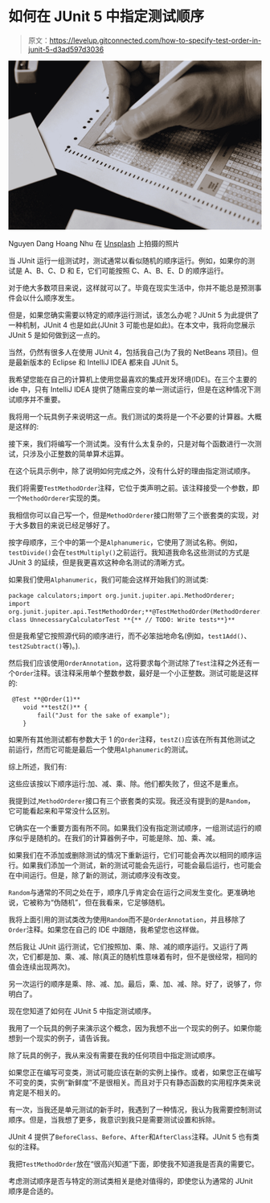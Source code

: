 # 如何在 JUnit 5 中指定测试顺序

> 原文：<https://levelup.gitconnected.com/how-to-specify-test-order-in-junit-5-d3ad597d3036>

![](img/52c5bcba3c1dda82fa1d723197ff6ec6.png)

Nguyen Dang Hoang Nhu 在 [Unsplash](https://unsplash.com?utm_source=medium&utm_medium=referral) 上拍摄的照片

当 JUnit 运行一组测试时，测试通常以看似随机的顺序运行。例如，如果你的测试是 A、B、C、D 和 E，它们可能按照 C、A、B、E、D 的顺序运行。

对于绝大多数项目来说，这样就可以了。毕竟在现实生活中，你并不能总是预测事件会以什么顺序发生。

但是，如果您确实需要以特定的顺序运行测试，该怎么办呢？JUnit 5 为此提供了一种机制，JUnit 4 也是如此(JUnit 3 可能也是如此)。在本文中，我将向您展示 JUnit 5 是如何做到这一点的。

当然，仍然有很多人在使用 JUnit 4，包括我自己(为了我的 NetBeans 项目)。但是最新版本的 Eclipse 和 IntelliJ IDEA 都来自 JUnit 5。

我希望您能在自己的计算机上使用您最喜欢的集成开发环境(IDE)。在三个主要的 ide 中，只有 IntelliJ IDEA 提供了随需应变的单一测试运行，但是在这种情况下测试顺序并不重要。

我将用一个玩具例子来说明这一点。我们测试的类将是一个不必要的计算器。大概是这样的:

接下来，我们将编写一个测试类。没有什么太复杂的，只是对每个函数进行一次测试，只涉及小正整数的简单算术运算。

在这个玩具示例中，除了说明如何完成之外，没有什么好的理由指定测试顺序。

我们将需要`TestMethodOrder`注释，它位于类声明之前。该注释接受一个参数，即一个`MethodOrderer`实现的类。

我相信你可以自己写一个，但是`MethodOrderer`接口附带了三个嵌套类的实现，对于大多数目的来说已经足够好了。

按字母顺序，三个中的第一个是`Alphanumeric`，它使用了测试名称。例如，`testDivide()`会在`testMultiply()`之前运行。我知道我命名这些测试的方式是 JUnit 3 的延续，但是我更喜欢这种命名测试的清晰方式。

如果我们使用`Alphanumeric`，我们可能会这样开始我们的测试类:

```
package calculators;import org.junit.jupiter.api.MethodOrderer;
import org.junit.jupiter.api.TestMethodOrder;**@TestMethodOrder(MethodOrderer.Alphanumeric.class)**
class UnnecessaryCalculatorTest **{** // TODO: Write tests**}**
```

但是我希望它按照源代码的顺序进行，而不必笨拙地命名(例如，`test1Add()`、`test2Subtract()`等)。).

然后我们应该使用`OrderAnnotation`，这将要求每个测试除了`Test`注释之外还有一个`Order`注释。该注释采用单个整数参数，最好是一个小正整数。测试可能是这样的:

```
 @Test **@Order(1)**
    void **testZ()** {
        fail("Just for the sake of example");
    }
```

如果所有其他测试都有参数大于 1 的`Order`注释，`testZ()`应该在所有其他测试之前运行，然而它可能是最后一个使用`Alphanumeric`的测试。

综上所述，我们有:

这些应该按以下顺序运行:加、减、乘、除。他们都失败了，但这不是重点。

我提到过,`MethodOrderer`接口有三个嵌套类的实现。我还没有提到的是`Random`，它可能看起来和平常没什么区别。

它确实在一个重要方面有所不同。如果我们没有指定测试顺序，一组测试运行的顺序似乎是随机的。在我们的计算器例子中，可能是除、加、乘、减。

如果我们在不添加或删除测试的情况下重新运行，它们可能会再次以相同的顺序运行。如果我们添加一个测试，新的测试可能会先运行，可能会最后运行，也可能会在中间运行。但是，除了新的测试，测试顺序没有改变。

`Random`与通常的不同之处在于，顺序几乎肯定会在运行之间发生变化。更准确地说，它被称为“伪随机”，但在我看来，它足够随机。

我将上面引用的测试类改为使用`Random`而不是`OrderAnnotation`，并且移除了`Order`注释。如果您在自己的 IDE 中跟随，我希望您也这样做。

然后我让 JUnit 运行测试，它们按照加、乘、除、减的顺序运行。又运行了两次，它们都是加、乘、减、除(真正的随机性意味着有时，但不是很经常，相同的值会连续出现两次)。

另一次运行的顺序是乘、除、减、加。最后，乘、加、减、除。好了，说够了，你明白了。

现在您知道了如何在 JUnit 5 中指定测试顺序。

我用了一个玩具的例子来演示这个概念，因为我想不出一个现实的例子。如果你能想到一个现实的例子，请告诉我。

除了玩具的例子，我从来没有需要在我的任何项目中指定测试顺序。

如果您正在编写可变类，测试可能应该在新的实例上操作。或者，如果您正在编写不可变的类，实例“新鲜度”不是很相关。而且对于只有静态函数的实用程序类来说肯定是不相关的。

有一次，当我还是单元测试的新手时，我遇到了一种情况，我认为我需要控制测试顺序。但是，当我想了更多，我意识到我只是需要测试设置和拆除。

JUnit 4 提供了`BeforeClass`、`Before`、`After`和`AfterClass`注释。JUnit 5 也有类似的注释。

我把`TestMethodOrder`放在“很高兴知道”下面，即使我不知道我是否真的需要它。

考虑测试顺序是否与特定的测试类相关是绝对值得的，即使您认为通常的 JUnit 顺序是合适的。